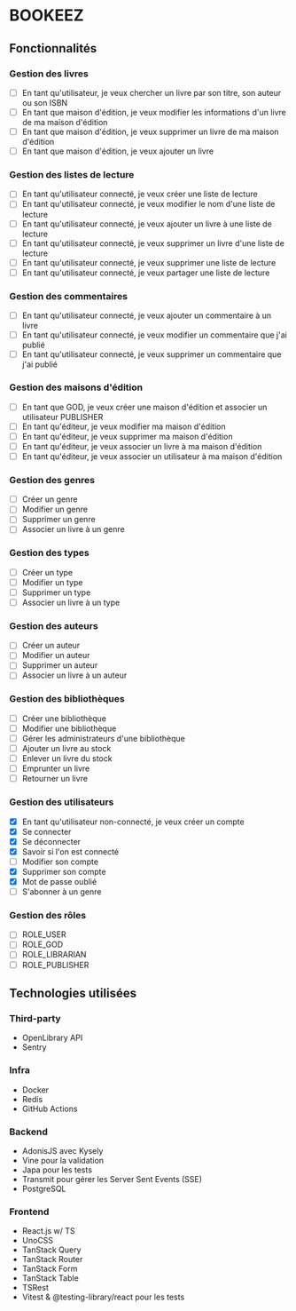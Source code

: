 # BOOKEEZ

## Fonctionnalités

### Gestion des livres
- [ ] En tant qu'utilisateur, je veux chercher un livre par son titre, son auteur ou son ISBN
- [ ] En tant que maison d'édition, je veux modifier les informations d'un livre de ma maison d'édition
- [ ] En tant que maison d'édition, je veux supprimer un livre de ma maison d'édition
- [ ] En tant que maison d'édition, je veux ajouter un livre

### Gestion des listes de lecture
- [ ] En tant qu'utilisateur connecté, je veux créer une liste de lecture
- [ ] En tant qu'utilisateur connecté, je veux modifier le nom d'une liste de lecture
- [ ] En tant qu'utilisateur connecté, je veux ajouter un livre à une liste de lecture
- [ ] En tant qu'utilisateur connecté, je veux supprimer un livre d'une liste de lecture
- [ ] En tant qu'utilisateur connecté, je veux supprimer une liste de lecture
- [ ] En tant qu'utilisateur connecté, je veux partager une liste de lecture

### Gestion des commentaires
- [ ] En tant qu'utilisateur connecté, je veux ajouter un commentaire à un livre
- [ ] En tant qu'utilisateur connecté, je veux modifier un commentaire que j'ai publié
- [ ] En tant qu'utilisateur connecté, je veux supprimer un commentaire que j'ai publié

### Gestion des maisons d'édition
- [ ] En tant que GOD, je veux créer une maison d'édition et associer un utilisateur PUBLISHER
- [ ] En tant qu'éditeur, je veux modifier ma maison d'édition
- [ ] En tant qu'éditeur, je veux supprimer ma maison d'édition
- [ ] En tant qu'éditeur, je veux associer un livre à ma maison d'édition
- [ ] En tant qu'éditeur, je veux associer un utilisateur à ma maison d'édition

### Gestion des genres
- [ ] Créer un genre
- [ ] Modifier un genre
- [ ] Supprimer un genre
- [ ] Associer un livre à un genre

### Gestion des types
- [ ] Créer un type
- [ ] Modifier un type
- [ ] Supprimer un type
- [ ] Associer un livre à un type

### Gestion des auteurs
- [ ] Créer un auteur
- [ ] Modifier un auteur
- [ ] Supprimer un auteur
- [ ] Associer un livre à un auteur

### Gestion des bibliothèques
- [ ] Créer une bibliothèque
- [ ] Modifier une bibliothèque
- [ ] Gérer les administrateurs d'une bibliothèque
- [ ] Ajouter un livre au stock
- [ ] Enlever un livre du stock
- [ ] Emprunter un livre
- [ ] Retourner un livre

### Gestion des utilisateurs
- [X] En tant qu'utilisateur non-connecté, je veux créer un compte
- [X] Se connecter
- [X] Se déconnecter
- [X] Savoir si l'on est connecté
- [ ] Modifier son compte
- [X] Supprimer son compte
- [X] Mot de passe oublié
- [ ] S'abonner à un genre

### Gestion des rôles
- [ ] ROLE_USER
- [ ] ROLE_GOD
- [ ] ROLE_LIBRARIAN
- [ ] ROLE_PUBLISHER

## Technologies utilisées

### Third-party

- OpenLibrary API
- Sentry

### Infra

- Docker
- Redis
- GitHub Actions

### Backend

- AdonisJS avec Kysely
- Vine pour la validation
- Japa pour les tests
- Transmit pour gérer les Server Sent Events (SSE)
- PostgreSQL

### Frontend

- React.js w/ TS
- UnoCSS
- TanStack Query
- TanStack Router
- TanStack Form
- TanStack Table
- TSRest
- Vitest & @testing-library/react pour les tests
